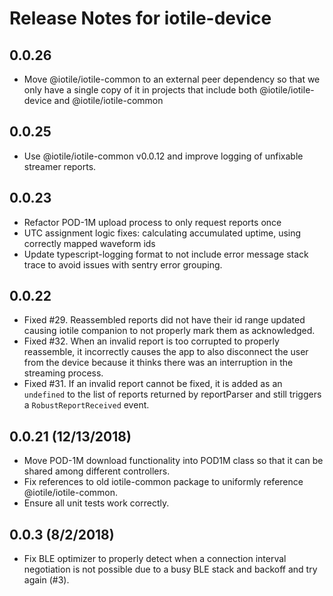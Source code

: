 # Release Notes for iotile-device

## 0.0.26

- Move @iotile/iotile-common to an external peer dependency so that we only have a single
  copy of it in projects that include both @iotile/iotile-device and @iotile/iotile-common

## 0.0.25

- Use @iotile/iotile-common v0.0.12 and improve logging of unfixable streamer reports.

## 0.0.23

- Refactor POD-1M upload process to only request reports once
- UTC assignment logic fixes: calculating accumulated uptime, using correctly mapped waveform ids
- Update typescript-logging format to not include error message stack trace to avoid
  issues with sentry error grouping.

## 0.0.22

- Fixed #29.  Reassembled reports did not have their id range updated causing iotile companion
  to not properly mark them as acknowledged.
- Fixed #32.  When an invalid report is too corrupted to properly reassemble, it incorrectly
  causes the app to also disconnect the user from the device because it thinks there was an
  interruption in the streaming process.
- Fixed #31.  If an invalid report cannot be fixed, it is added as an `undefined` to the list
  of reports returned by reportParser and still triggers a `RobustReportReceived` event.

## 0.0.21 (12/13/2018)

- Move POD-1M download functionality into POD1M class so that it can be shared among
  different controllers.
- Fix references to old iotile-common package to uniformly reference @iotile/iotile-common.
- Ensure all unit tests work correctly.

## 0.0.3 (8/2/2018)

- Fix BLE optimizer to properly detect when a connection interval negotiation is
  not possible due to a busy BLE stack and backoff and try again (#3).

